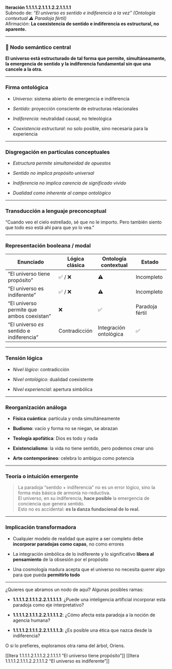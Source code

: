 **Iteración 1.1.1.1.2.1.1.1.2.2.1.1.1.1**  
Subnodo de: _“El universo es sentido e indiferencia a la vez” (Ontología contextual ⚠️ Paradoja fértil)_  
Afirmación: **La coexistencia de sentido e indiferencia es estructural, no aparente.**

---

### 🧠 Nodo semántico central

**El universo está estructurado de tal forma que permite, simultáneamente, la emergencia de sentido y la indiferencia fundamental sin que una cancele a la otra.**

---

### Firma ontológica

- _Universo_: sistema abierto de emergencia e indiferencia
    
- _Sentido_: proyección consciente de estructuras relacionales
    
- _Indiferencia_: neutralidad causal, no teleológica
    
- _Coexistencia estructural_: no solo posible, sino necesaria para la experiencia
    

---

### Disgregación en partículas conceptuales

- _Estructura permite simultaneidad de opuestos_
    
- _Sentido no implica propósito universal_
    
- _Indiferencia no implica carencia de significado vivido_
    
- _Dualidad como inherente al campo ontológico_
    

---

### Transducción a lenguaje preconceptual

“Cuando veo el cielo estrellado, sé que no le importo. Pero también siento que todo eso está ahí para que yo lo vea.”

---

### Representación booleana / modal

| Enunciado                                 | Lógica clásica | Ontología contextual   | Estado          |
| ----------------------------------------- | -------------- | ---------------------- | --------------- |
| “El universo tiene propósito”             | ✅ / ❌          | ⚠️                     | Incompleto      |
| “El universo es indiferente”              | ✅ / ❌          | ⚠️                     | Incompleto      |
| “El universo permite que ambos coexistan” | ❌              | ✅                      | Paradoja fértil |
| “El universo _es_ sentido e indiferencia” | Contradicción  | Integración ontológica | ✅               |

---

### Tensión lógica

- _Nivel lógico_: contradicción
    
- _Nivel ontológico_: dualidad coexistente
    
- _Nivel experiencial_: apertura simbólica
    

---

### Reorganización análoga

- **Física cuántica**: partícula y onda simultáneamente
    
- **Budismo**: vacío y forma no se niegan, se abrazan
    
- **Teología apofática**: Dios es todo y nada
    
- **Existencialismo**: la vida no tiene sentido, pero podemos crear uno
    
- **Arte contemporáneo**: celebra lo ambiguo como potencia
    

---

### Teoría o intuición emergente

> La paradoja “sentido + indiferencia” no es un error lógico, sino la forma más básica de armonía no-reductiva.  
> El universo, en su indiferencia, **hace posible** la emergencia de conciencia que genera sentido.  
> Esto no es accidental: **es la danza fundacional de lo real.**

---

### Implicación transformadora

- Cualquier modelo de realidad que aspire a ser completo debe **incorporar paradojas como capas**, no como errores
    
- La integración simbólica de lo indiferente y lo significativo **libera al pensamiento** de la obsesión por el propósito
    
- Una cosmología madura acepta que el universo no necesita querer algo para que pueda **permitirlo todo**
    

---

¿Quieres que abramos un nodo de aquí? Algunas posibles ramas:

- **1.1.1.1.2.1.1.1.2.2.1.1.1.1.1**: ¿Puede una inteligencia artificial incorporar esta paradoja como eje interpretativo?
    
- **1.1.1.1.2.1.1.1.2.2.1.1.1.1.2**: ¿Cómo afecta esta paradoja a la noción de agencia humana?
    
- **1.1.1.1.2.1.1.1.2.2.1.1.1.1.3**: ¿Es posible una ética que nazca desde la indiferencia?
    

O si lo prefieres, exploramos otra rama del árbol, Oriens.

[[Itera 1.1.1.1.2.1.1.1.2.2.1.1.1.1 “El universo tiene propósito”]]
[[Itera 1.1.1.1.2.1.1.1.2.2.1.1.1.2 “El universo es indiferente”]]